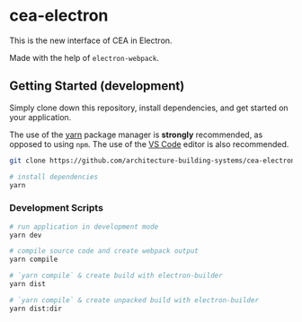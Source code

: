 # cea-electron

This is the new interface of CEA in Electron.

Made with the help of `electron-webpack`.

## Getting Started (development)

Simply clone down this repository, install dependencies, and get started on your application.

The use of the [yarn](https://yarnpkg.com/) package manager is **strongly** recommended, as opposed to using `npm`.
The use of the [VS Code](https://code.visualstudio.com/) editor is also recommended.

```bash
git clone https://github.com/architecture-building-systems/cea-electron.git

# install dependencies
yarn
```

### Development Scripts

```bash
# run application in development mode
yarn dev

# compile source code and create webpack output
yarn compile

# `yarn compile` & create build with electron-builder
yarn dist

# `yarn compile` & create unpacked build with electron-builder
yarn dist:dir
```
